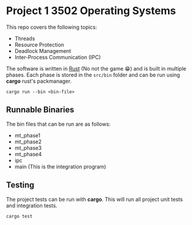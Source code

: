 # Project 1 3502 Operating Systems

This repo covers the following topics:
- Threads
- Resource Protection
- Deadlock Management
- Inter-Process Communication (IPC)

The software is written in [Rust](https://www.rust-lang.org/) (No not the game :grin:) and is built in multiple phases. Each phase is stored in the `src/bin` folder and can be run using **cargo** rust's packmanager. 
```
cargo run --bin <bin-file>
```

## Runnable Binaries

The bin files that can be run are as follows:
- mt_phase1
- mt_phase2
- mt_phase3
- mt_phase4
- ipc
- main (This is the integration program)

## Testing

The project tests can be run with **cargo**. This will run all project unit tests and integration tests.

```
cargo test
```